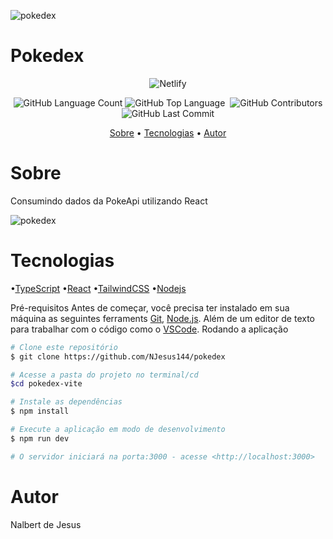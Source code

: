 

![pokedex](https://user-images.githubusercontent.com/94402903/173207150-e90ed556-df54-460f-9fe2-63d14f86e9ac.png)
<h1>Pokedex</h1>


 <p align="center">
 <img alt="Netlify" src="https://img.shields.io/badge/Netlify-00C7B7?style=for-the-badge&logo=netlify&logoColor=white">
 <a href="https://pokedex-generation.netlify.app"></a>
</p>

<p align="center">
<img alt="GitHub Language Count" src="https://img.shields.io/github/languages/count/NJesus144/pokedex" />
<img alt="GitHub Top Language" src="https://img.shields.io/github/languages/top/NJesus144/pokedex" />
<img alt="" src="https://img.shields.io/github/repo-size/NJesus144/pokedex" />
<img alt="GitHub Contributors" src="https://img.shields.io/github/contributors/NJesus144/pokedex" />
<img alt="GitHub Last Commit" src="https://img.shields.io/github/last-commit/NJesus144/pokedex" />
</p>


<p align = "center">
<a href="#sobre">Sobre</a> •
<a href="#tecnologias">Tecnologias</a> •
<a href="#autor">Autor</a>
</p>

# Sobre
<p>Consumindo dados da PokeApi utilizando React</p>

![pokedex](https://user-images.githubusercontent.com/94402903/173207422-7fe00014-1300-4c1d-acfb-18cabc7d0441.gif)




# Tecnologias
•[TypeScript](https://www.typescriptlang.org/)
•[React](https://pt-br.reactjs.org/)
•[TailwindCSS](https://tailwindcss.com/)
•[Nodejs](https://node.js.org/en)

Pré-requisitos
Antes de começar, você precisa ter instalado em sua máquina as seguintes ferraments [Git](https://git-scm.com), [Node.js](https://node.js.org/en). Além de um editor de texto para trabalhar com o código como o [VSCode](https://code.visualstudio.com/).
Rodando a aplicação

```bash
# Clone este repositório
$ git clone https://github.com/NJesus144/pokedex

# Acesse a pasta do projeto no terminal/cd
$cd pokedex-vite

# Instale as dependências
$ npm install

# Execute a aplicação em modo de desenvolvimento
$ npm run dev

# O servidor iniciará na porta:3000 - acesse <http://localhost:3000>
```

# Autor

<p>Nalbert de Jesus </p>
